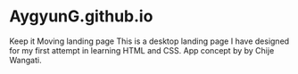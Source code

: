 # AygyunG.github.io
Keep it Moving landing page
This is a desktop landing page I have designed for my first attempt in learning HTML and CSS. App concept by by Chije Wangati.
